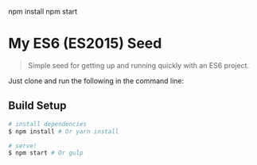 npm install
npm start

# My ES6 (ES2015) Seed

> Simple seed for getting up and running quickly with an ES6 project.

Just clone and run the following in the command line:

## Build Setup

``` bash
# install dependencies
$ npm install # Or yarn install

# serve!
$ npm start # Or gulp